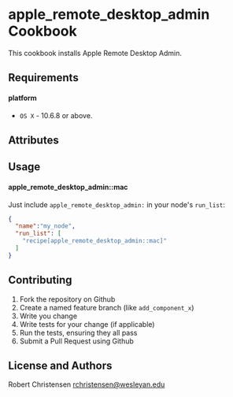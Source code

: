 apple_remote_desktop_admin Cookbook
====================
This cookbook installs Apple Remote Desktop Admin.

Requirements
------------
#### platform
- `OS X` - 10.6.8 or above.

Attributes
----------

Usage
-----
#### apple_remote_desktop_admin::mac

Just include `apple_remote_desktop_admin:` in your node's `run_list`:

```json
{
  "name":"my_node",
  "run_list": [
    "recipe[apple_remote_desktop_admin::mac]"
  ]
}
```

Contributing
------------

1. Fork the repository on Github
2. Create a named feature branch (like `add_component_x`)
3. Write you change
4. Write tests for your change (if applicable)
5. Run the tests, ensuring they all pass
6. Submit a Pull Request using Github

License and Authors
-------------------
Robert Christensen <rchristensen@wesleyan.edu>